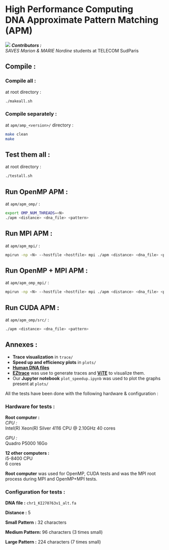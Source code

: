 
# High Performance Computing<br>DNA Approximate Pattern Matching (APM)

![](/Users/LycaN/NoSync/TSP/3A/HP/hpc-dna-approximate-pattern-matching/plots/omp_mpi_large_pattern.png) 
***Contributors :***  
*SAVES Marion & MARIE Nordine* students at TELECOM SudParis

## Compile :

### Compile all :

at root directory :  

```bash
./makeall.sh
```

### Compile separately :

at `apm/amp_<version>/` directory :

```bash
make clean
make
```

## Test them all :  

at root directory : 

```bash
./testall.sh
```

## Run OpenMP APM :

at `apm/apm_omp/` :

```bash
export OMP_NUM_THREADS=<N>
./apm <distance> <dna_file> <pattern>
```


## Run MPI APM :

at `apm/apm_mpi/` :

```bash
mpirun -np <N> --hostfile <hostfile> mpi ./apm <distance> <dna_file> <pattern>
```

## Run OpenMP + MPI APM :

at `apm/apm_omp_mpi/` :

```bash
mpirun -np <N> --hostfile <hostfile> mpi ./apm <distance> <dna_file> <pattern>
```

## Run CUDA APM :

at `apm/apm_omp/src/` :

```bash
./apm <distance> <dna_file> <pattern>
```

## Annexes :

- **Trace visualization** in `trace/` 
- **Speed up and efficiency plots** in `plots/`
- [**Human DNA files**](http://hgdownload.cse.ucsc.edu/goldenPath/hg38/chromosomes/)
- [**EZtrace**](https://eztrace.gitlab.io/eztrace/) was use to generate traces and [**ViTE**](https://solverstack.gitlabpages.inria.fr/vite/) to visualize them.
- Our **Jupyter notebook** `plot_speedup.ipynb` was used to plot the graphs present at `plots/`

All the tests have been done with the following hardware & configuration :

### Hardware for tests :

**Root computer :**  
*CPU :*   
Intel(R) Xeon(R) Silver 4116 CPU @ 2.10GHz
40 cores

*GPU :*  
Quadro P5000 16Go

**12 other computers :**  
i5-8400 CPU  
6 cores

**Root computer** was used for OpenMP, CUDA tests and was the MPI root process during MPI and OpenMP+MPI tests.

### Configuration for tests :

**DNA file :** `chr1_KI270763v1_alt.fa`

**Distance :** 5

**Small Pattern :** 32 characters

**Medium Pattern:** 96 characters (3 times small)

**Large Pattern :** 224 characters (7 times small)









